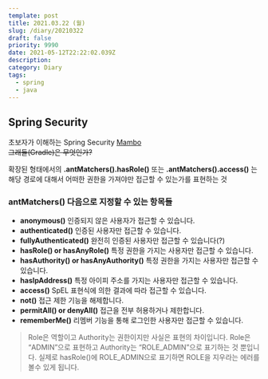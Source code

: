 ```yaml
---
template: post
title: 2021.03.22 (월)
slug: /diary/20210322
draft: false
priority: 9990
date: 2021-05-12T22:22:02.039Z
description:
category: Diary
tags:
  - spring
  - java
---
```


## Spring Security

초보자가 이해하는 Spring Security [Mambo](https://okky.kr/article/382738)  
~~그래들(Gradle)은 무엇인가?~~

확장된 형태에서의 **.antMatchers().hasRole()** 또는 **.antMatchers().access()** 는 해당 경로에 대해서 어떠한 권한을 가져야만 접근할 수 있는가를 표현하는 것

### antMatchers() 다음으로 지정할 수 있는 항목들

- **anonymous()**
  인증되지 않은 사용자가 접근할 수 있습니다.
- **authenticated()**
  인증된 사용자만 접근할 수 있습니다.
- **fullyAuthenticated()**
  완전히 인증된 사용자만 접근할 수 있습니다(?)
- **hasRole() or hasAnyRole()**
  특정 권한을 가지는 사용자만 접근할 수 있습니다.
- **hasAuthority() or hasAnyAuthority()**
  특정 권한을 가지는 사용자만 접근할 수 있습니다.
- **hasIpAddress()**
  특정 아이피 주소를 가지는 사용자만 접근할 수 있습니다.
- **access()**
  SpEL 표현식에 의한 결과에 따라 접근할 수 있습니다.
- **not()** 접근 제한 기능을 해제합니다.
- **permitAll() or denyAll()**
  접근을 전부 허용하거나 제한합니다.
- **rememberMe()**
  리멤버 기능을 통해 로그인한 사용자만 접근할 수 있습니다.

> Role은 역할이고 Authority는 권한이지만 사실은 표현의 차이입니다. Role은 “ADMIN”으로 표현하고 Authority는 “ROLE_ADMIN”으로 표기하는 것 뿐입니다. 실제로 hasRole()에 ROLE_ADMIN으로 표기하면 ROLE을 지우라는 에러를 볼수 있게 됩니다.
